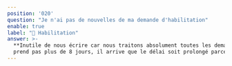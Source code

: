 ```yaml
---
position: '020'
question: "Je n'ai pas de nouvelles de ma demande d'habilitation"
enable: true
label: "📝 Habilitation"
answer: >-
  **Inutile de nous écrire car nous traitons absolument toutes les demandes**. Si en général, l'instruction ne
  prend pas plus de 8 jours, il arrive que le délai soit prolongé parce que nous devons effectuer des vérifications supplémentaires.
---
```

